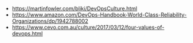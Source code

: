 - https://martinfowler.com/bliki/DevOpsCulture.html
- https://www.amazon.com/DevOps-Handbook-World-Class-Reliability-Organizations/dp/1942788002
- https://www.cevo.com.au/culture/2017/03/12/four-values-of-devops.html
